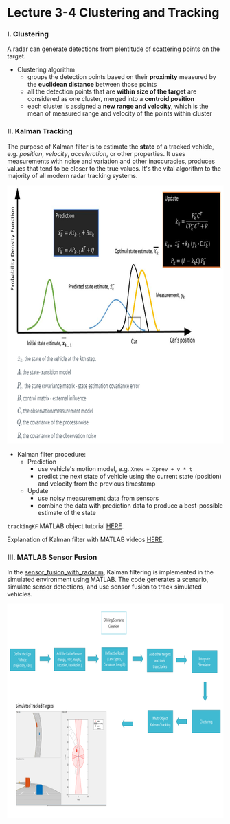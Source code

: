 # Lecture 3-4 Clustering and Tracking

### I. Clustering

A radar can generate detections from plentitude of scattering points on the target.

- Clustering algorithm
    * groups the detection points based on their **proximity** measured by the **euclidean distance** between those points
    * all the detection points that are **within size of the target** are considered as one cluster, merged into a **centroid position**
    * each cluster is assigned a **new range and velocity**, which is the mean of measured range and velocity of the points within cluster

### II. Kalman Tracking

The purpose of Kalman filter is to estimate the **state** of a tracked vehicle, e.g. *position*, *velocity*, *acceleration*, or other properties. It uses measurements with noise and variation and other inaccuracies, produces values that tend to be closer to the true values. It's the vital algorithm to the majority of all modern radar tracking systems.

<img src="media/kalman-filter.png" width="900" height="600" />

- Kalman filter procedure:
    * Prediction
        + use vehicle's motion model, e.g. `Xnew = Xprev + v * t`
        + predict the next state of vehicle using the current state (position) and velocity from the previous timestamp
    * Update
        + use noisy measurement data from sensors
        + combine the data with prediction data to produce a best-possible estimate of the state

`trackingKF` MATLAB object tutorial [HERE](https://www.mathworks.com/help/driving/ref/trackingkf.html).

Explanation of Kalman filter with MATLAB videos [HERE](https://www.youtube.com/watch?v=mwn8xhgNpFY&list=PLn8PRpmsu08pzi6EMiYnR-076Mh-q3tWr).

### III. MATLAB Sensor Fusion

In the [sensor_fusion_with_radar.m](../Radar/exercises/sensor_fusion_with_radar.m), Kalman filtering is implemented in the simulated environment using MATLAB. The code generates a scenario, simulate sensor detections, and use sensor fusion to track simulated vehicles.

<img src="media/sensor-fusion-with-radar.png" width="900" height="500" />